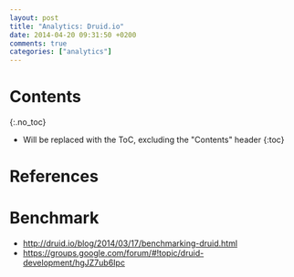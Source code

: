 ```yaml
---
layout: post
title: "Analytics: Druid.io"
date: 2014-04-20 09:31:50 +0200
comments: true
categories: ["analytics"]
---
```


# Contents
{:.no_toc}

* Will be replaced with the ToC, excluding the "Contents" header
{:toc}

# References

# Benchmark

* http://druid.io/blog/2014/03/17/benchmarking-druid.html
* https://groups.google.com/forum/#!topic/druid-development/hgJZ7ub6Ipc
